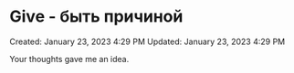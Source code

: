 # Give - быть причиной

Created: January 23, 2023 4:29 PM
Updated: January 23, 2023 4:29 PM

Your thoughts gave me an idea.
